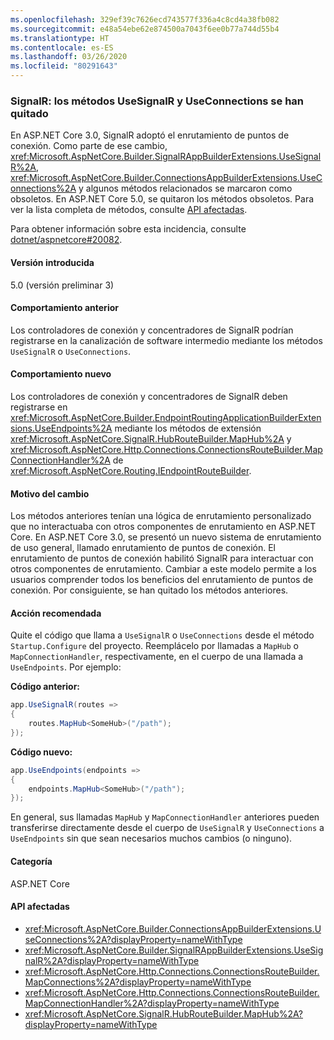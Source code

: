 ```yaml
---
ms.openlocfilehash: 329ef39c7626ecd743577f336a4c8cd4a38fb082
ms.sourcegitcommit: e48a54ebe62e874500a7043f6ee0b77a744d55b4
ms.translationtype: HT
ms.contentlocale: es-ES
ms.lasthandoff: 03/26/2020
ms.locfileid: "80291643"
---
```

### <a name="signalr-usesignalr-and-useconnections-methods-removed"></a>SignalR: los métodos UseSignalR y UseConnections se han quitado

En ASP.NET Core 3.0, SignalR adoptó el enrutamiento de puntos de conexión. Como parte de ese cambio, <xref:Microsoft.AspNetCore.Builder.SignalRAppBuilderExtensions.UseSignalR%2A>, <xref:Microsoft.AspNetCore.Builder.ConnectionsAppBuilderExtensions.UseConnections%2A> y algunos métodos relacionados se marcaron como obsoletos. En ASP.NET Core 5.0, se quitaron los métodos obsoletos. Para ver la lista completa de métodos, consulte [API afectadas](#affected-apis).

Para obtener información sobre esta incidencia, consulte [dotnet/aspnetcore#20082](https://github.com/dotnet/aspnetcore/issues/20082).

#### <a name="version-introduced"></a>Versión introducida

5.0 (versión preliminar 3)

#### <a name="old-behavior"></a>Comportamiento anterior

Los controladores de conexión y concentradores de SignalR podrían registrarse en la canalización de software intermedio mediante los métodos `UseSignalR` o `UseConnections`.

#### <a name="new-behavior"></a>Comportamiento nuevo

Los controladores de conexión y concentradores de SignalR deben registrarse en <xref:Microsoft.AspNetCore.Builder.EndpointRoutingApplicationBuilderExtensions.UseEndpoints%2A> mediante los métodos de extensión <xref:Microsoft.AspNetCore.SignalR.HubRouteBuilder.MapHub%2A> y <xref:Microsoft.AspNetCore.Http.Connections.ConnectionsRouteBuilder.MapConnectionHandler%2A> de <xref:Microsoft.AspNetCore.Routing.IEndpointRouteBuilder>.

#### <a name="reason-for-change"></a>Motivo del cambio

Los métodos anteriores tenían una lógica de enrutamiento personalizado que no interactuaba con otros componentes de enrutamiento en ASP.NET Core. En ASP.NET Core 3.0, se presentó un nuevo sistema de enrutamiento de uso general, llamado enrutamiento de puntos de conexión. El enrutamiento de puntos de conexión habilitó SignalR para interactuar con otros componentes de enrutamiento. Cambiar a este modelo permite a los usuarios comprender todos los beneficios del enrutamiento de puntos de conexión. Por consiguiente, se han quitado los métodos anteriores.

#### <a name="recommended-action"></a>Acción recomendada

Quite el código que llama a `UseSignalR` o `UseConnections` desde el método `Startup.Configure` del proyecto. Reemplácelo por llamadas a `MapHub` o `MapConnectionHandler`, respectivamente, en el cuerpo de una llamada a `UseEndpoints`. Por ejemplo:

**Código anterior:**

```csharp
app.UseSignalR(routes =>
{
    routes.MapHub<SomeHub>("/path");
});
```

**Código nuevo:**

```csharp
app.UseEndpoints(endpoints =>
{
    endpoints.MapHub<SomeHub>("/path");
});
```

En general, sus llamadas `MapHub` y `MapConnectionHandler` anteriores pueden transferirse directamente desde el cuerpo de `UseSignalR` y `UseConnections` a `UseEndpoints` sin que sean necesarios muchos cambios (o ninguno).

#### <a name="category"></a>Categoría

ASP.NET Core

#### <a name="affected-apis"></a>API afectadas

- <xref:Microsoft.AspNetCore.Builder.ConnectionsAppBuilderExtensions.UseConnections%2A?displayProperty=nameWithType>
- <xref:Microsoft.AspNetCore.Builder.SignalRAppBuilderExtensions.UseSignalR%2A?displayProperty=nameWithType>
- <xref:Microsoft.AspNetCore.Http.Connections.ConnectionsRouteBuilder.MapConnections%2A?displayProperty=nameWithType>
- <xref:Microsoft.AspNetCore.Http.Connections.ConnectionsRouteBuilder.MapConnectionHandler%2A?displayProperty=nameWithType>
- <xref:Microsoft.AspNetCore.SignalR.HubRouteBuilder.MapHub%2A?displayProperty=nameWithType>

<!--

#### Affected APIs

- `Overload:Microsoft.AspNetCore.Builder.ConnectionsAppBuilderExtensions.UseConnections`
- `Overload:Microsoft.AspNetCore.Builder.SignalRAppBuilderExtensions.UseSignalR`
- `Overload:Microsoft.AspNetCore.Http.Connections.ConnectionsRouteBuilder.MapConnections`
- `Overload:Microsoft.AspNetCore.Http.Connections.ConnectionsRouteBuilder.MapConnectionHandler`
- `Overload:Microsoft.AspNetCore.SignalR.HubRouteBuilder.MapHub`

-->
